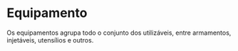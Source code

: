 # Equipamento

Os equipamentos agrupa todo o conjunto dos utilizáveis, entre armamentos, injetáveis, utensílios e outros.

<t-t-equipments />

